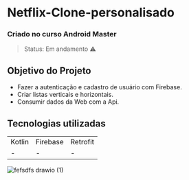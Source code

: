 # Netflix-Clone-personalisado

### Criado no curso Android Master

> Status: Em andamento ⚠️ 

## Objetivo do Projeto
+ Fazer a autenticação e cadastro de usuário com Firebase.
+ Criar listas verticais e horizontais.
+ Consumir dados da Web com a Api.

## Tecnologias utilizadas
<table>
<tr>

<td>Kotlin</td>
<td>Firebase</td>
<td>Retrofit</td>


</tr>
<tr>

<td>-</td>
<td>-</td>
<td>-</td>


</tr>
</table>

![fefsdfs drawio (1)](https://user-images.githubusercontent.com/82728688/212166973-e164d07b-a8d0-4e3b-aea8-031bccdef480.png)
